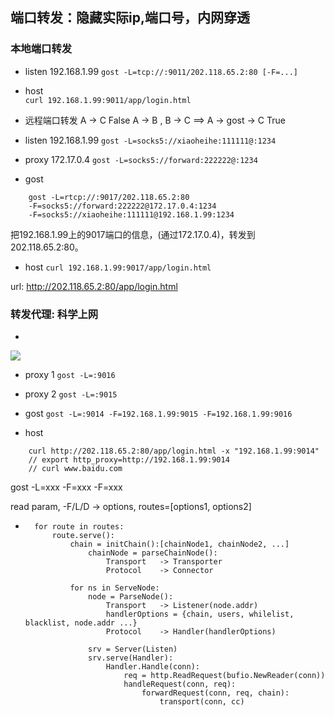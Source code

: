## 端口转发：隐藏实际ip,端口号，内网穿透

### 本地端口转发

- listen          192.168.1.99
```gost -L=tcp://:9011/202.118.65.2:80 [-F=...]```

- host     
```curl 192.168.1.99:9011/app/login.html```


- 远程端口转发
A -> C                                  False
A -> B , B -> C  ==>  A -> gost -> C    True

- listen          192.168.1.99
```gost -L=socks5://xiaoheihe:111111@:1234```

- proxy           172.17.0.4
```gost -L=socks5://forward:222222@:1234```

- gost
``` 
    gost -L=rtcp://:9017/202.118.65.2:80 
    -F=socks5://forward:222222@172.17.0.4:1234
    -F=socks5://xiaoheihe:111111@192.168.1.99:1234
```
把192.168.1.99上的9017端口的信息，(通过172.17.0.4)，转发到202.118.65.2:80。

- host
```curl 192.168.1.99:9017/app/login.html```

url: http://202.118.65.2:80/app/login.html


### 转发代理: 科学上网
-

<img src="https://ginuerzh.github.io/images/gost_03.png" />

- proxy 1
```gost -L=:9016```

- proxy 2
```gost -L=:9015```

- gost
```gost -L=:9014 -F=192.168.1.99:9015 -F=192.168.1.99:9016```

- host
```
    curl http://202.118.65.2:80/app/login.html -x "192.168.1.99:9014"
    // export http_proxy=http://192.168.1.99:9014
    // curl www.baidu.com

```









gost -L=xxx -F=xxx -F=xxx

read param, -F/L/D -> options, routes=[options1, options2]

- ```
    for route in routes:
        route.serve():
            chain = initChain():[chainNode1, chainNode2, ...]
                chainNode = parseChainNode():
                    Transport   -> Transporter
                    Protocol    -> Connector
                    
            for ns in ServeNode:
                node = ParseNode():
                    Transport   -> Listener(node.addr)
                    handlerOptions = {chain, users, whilelist, blacklist, node.addr ...}
                    Protocol    -> Handler(handlerOptions)

                srv = Server(Listen)
                srv.serve(Handler):
                    Handler.Handle(conn):
                        req = http.ReadRequest(bufio.NewReader(conn))
                        handleRequest(conn, req):
                            forwardRequest(conn, req, chain):
                                transport(conn, cc)
    ```


            

